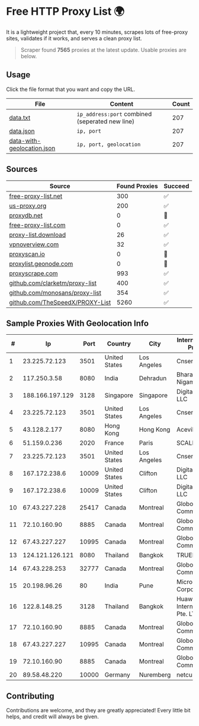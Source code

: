 
# Free HTTP Proxy List 🌍

It is a lightweight project that, every 10 minutes, scrapes lots of free-proxy sites, validates if it works, and serves a clean proxy list.


> Scraper found **7565** proxies at the latest update. Usable proxies are below.

## Usage

Click the file format that you want and copy the URL.


|File|Content|Count|
|----|-------|-----|
|[data.txt](https://raw.githubusercontent.com/themiralay/Proxy-List-World/master/data.txt)|`ip_address:port` combined (seperated new line)|207|
|[data.json](https://raw.githubusercontent.com/themiralay/Proxy-List-World/master/data.json)|`ip, port`|207|
|[data-with-geolocation.json](https://raw.githubusercontent.com/themiralay/Proxy-List-World/master/data-with-geolocation.json)|`ip, port, geolocation`|207|

## Sources

|Source|Found Proxies|Succeed|
|------|-------------|-------|
|[free-proxy-list.net](https://free-proxy-list.net)|300|✅|
|[us-proxy.org](https://www.us-proxy.org)|200|✅|
|[proxydb.net](http://proxydb.net)|0|🚫|
|[free-proxy-list.com](https://free-proxy-list.com/?page=&port=&type%5B%5D=http&type%5B%5D=https&up_time=0&search=Search)|0|✅|
|[proxy-list.download](https://www.proxy-list.download/HTTP)|26|✅|
|[vpnoverview.com](https://vpnoverview.com/privacy/anonymous-browsing/free-proxy-servers)|32|✅|
|[proxyscan.io](https://www.proxyscan.io)|0|🚫|
|[proxylist.geonode.com](https://proxylist.geonode.com/api/proxy-list?limit=300&page=1&sort_by=lastChecked&sort_type=desc&protocols=http,https)|0|🚫|
|[proxyscrape.com](https://api.proxyscrape.com/v2/?request=displayproxies&protocol=http&timeout=10000&country=all&ssl=all&anonymity=all)|993|✅|
|[github.com/clarketm/proxy-list](https://raw.githubusercontent.com/clarketm/proxy-list/master/proxy-list-raw.txt)|400|✅|
|[github.com/monosans/proxy-list](https://raw.githubusercontent.com/monosans/proxy-list/main/proxies/http.txt)|354|✅|
|[github.com/TheSpeedX/PROXY-List](https://raw.githubusercontent.com/TheSpeedX/PROXY-List/master/http.txt)|5260|✅|


## Sample Proxies With Geolocation Info

|#|Ip|Port|Country|City|Internet Service Provider|
|-|--|----|-------|----|-------------------------|
|1|23.225.72.123|3501|United States|Los Angeles|Cnservers LLC|
|2|117.250.3.58|8080|India|Dehradun|Bharat Sanchar Nigam Ltd|
|3|188.166.197.129|3128|Singapore|Singapore|DigitalOcean, LLC|
|4|23.225.72.123|3501|United States|Los Angeles|Cnservers LLC|
|5|43.128.2.177|8080|Hong Kong|Hong Kong|Aceville Pte.ltd|
|6|51.159.0.236|2020|France|Paris|SCALEWAY|
|7|23.225.72.123|3501|United States|Los Angeles|Cnservers LLC|
|8|167.172.238.6|10009|United States|Clifton|DigitalOcean, LLC|
|9|167.172.238.6|10009|United States|Clifton|DigitalOcean, LLC|
|10|67.43.227.228|25417|Canada|Montreal|GloboTech Communications|
|11|72.10.160.90|8885|Canada|Montreal|GloboTech Communications|
|12|67.43.227.227|10995|Canada|Montreal|GloboTech Communications|
|13|124.121.126.121|8080|Thailand|Bangkok|TRUEBB|
|14|67.43.228.253|32777|Canada|Montreal|GloboTech Communications|
|15|20.198.96.26|80|India|Pune|Microsoft Corporation|
|16|122.8.148.25|3128|Thailand|Bangkok|Huawei International Pte. LTD|
|17|72.10.160.90|8885|Canada|Montreal|GloboTech Communications|
|18|67.43.227.227|10995|Canada|Montreal|GloboTech Communications|
|19|72.10.160.90|8885|Canada|Montreal|GloboTech Communications|
|20|89.58.48.220|10000|Germany|Nuremberg|netcup GmbH|



## Contributing

Contributions are welcome, and they are greatly appreciated! Every
little bit helps, and credit will always be given.


